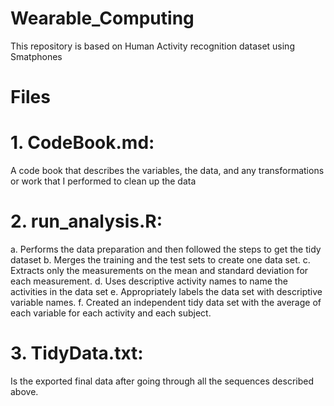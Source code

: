 # Wearable_Computing
This repository is based on Human Activity recognition dataset using Smatphones

# Files
# 1. CodeBook.md:
A code book that describes the variables, the data, and any transformations or work that I performed to clean up the data

# 2. run_analysis.R:
a. Performs the data preparation and then followed the steps to get the tidy dataset
b. Merges the training and the test sets to create one data set.
c. Extracts only the measurements on the mean and standard deviation for each measurement.
d. Uses descriptive activity names to name the activities in the data set
e. Appropriately labels the data set with descriptive variable names.
f. Created an independent tidy data set with the average of each variable for each activity and each subject.

# 3. TidyData.txt:
Is the exported final data after going through all the sequences described above.
